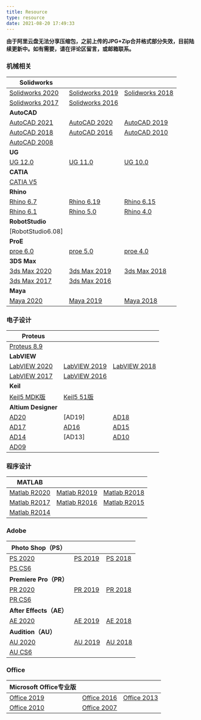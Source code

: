 ```yaml
---
title: Resource
type: resource
date: 2021-08-20 17:49:33
---
```




**由于阿里云盘无法分享压缩包，之前上传的JPG+Zip合并格式部分失效，目前陆续更新中。如有需要，请在评论区留言，或邮箱联系。**



### 机械相关

| Solidworks                                                   |                                                              |                                                              |
| ------------------------------------------------------------ | ------------------------------------------------------------ | ------------------------------------------------------------ |
| [Solidworks 2020](https://www.aliyundrive.com/s/jJM2E6yQ55v) | [Solidworks 2019](https://www.aliyundrive.com/s/3ftJF3Yqw6a) | [Solidworks 2018](https://www.aliyundrive.com/s/9ahcUw2aQZt) |
| [Solidworks 2017](https://www.aliyundrive.com/s/vFfUV9VwFxH) | [Solidworks 2016](https://www.aliyundrive.com/s/izNjxQ2cJAc) |                                                              |
| **AutoCAD**                                                  |                                                              |                                                              |
| [AutoCAD 2021](https://www.aliyundrive.com/s/PCu4Jo7Z1zT)    | [AutoCAD 2020](https://www.aliyundrive.com/s/XmJUCADncjx)    | [AutoCAD 2019](https://www.aliyundrive.com/s/XoEqn2Ge3KV)    |
| [AutoCAD 2018](https://www.aliyundrive.com/s/qnSMPqurKWu)    | [AutoCAD 2016](https://www.aliyundrive.com/s/LiDSjy1Dvz2)    | [AutoCAD 2010](https://www.aliyundrive.com/s/VCZDvXMUUMS)    |
| [AutoCAD 2008](https://www.aliyundrive.com/s/2otaXkq1RNr)    |                                                              |                                                              |
| **UG**                                                       |                                                              |                                                              |
| [UG 12.0](https://www.aliyundrive.com/s/xuQ5ogdNsLs)         | [UG 11.0](https://www.aliyundrive.com/s/m1ZPxRNw2SH)         | [UG 10.0](https://www.aliyundrive.com/s/URp7MhFxSJK)         |
| **CATIA**                                                    |                                                              |                                                              |
| [CATIA V5](https://www.aliyundrive.com/s/6zT8HZxtvrY)        |                                                              |                                                              |
| **Rhino**                                                    |                                                              |                                                              |
| [Rhino 6.7](https://www.aliyundrive.com/s/ACuZAY9rU6w)       | [Rhino 6.19](https://www.aliyundrive.com/s/Mnhcrb8VytT)      | [Rhino 6.15](https://www.aliyundrive.com/s/k4Rt4HWz5x4)      |
| [Rhino 6.1](https://www.aliyundrive.com/s/AvJe7MsUMjF)       | [Rhino 5.0](https://www.aliyundrive.com/s/946dACp4GA9)       | [Rhino 4.0](https://www.aliyundrive.com/s/mRpjc6HgZuF)       |
| **RobotStudio**                                              |                                                              |                                                              |
| [RobotStudio6.08]                                            |                                                              |                                                              |
| **ProE**                                                     |                                                              |                                                              |
| [proe 6.0](https://www.aliyundrive.com/s/enUrHtkzexM)        | [proe 5.0](https://www.aliyundrive.com/s/i4K4AEAuq2m)        | [proe 4.0](https://www.aliyundrive.com/s/YeihBnvTxwi)        |
| **3DS Max**                                                  |                                                              |                                                              |
| [3ds Max 2020](https://www.aliyundrive.com/s/RBCzN8Mh1vN)    | [3ds Max 2019](https://www.aliyundrive.com/s/FjeWrCXvVjL)    | [3ds Max 2018](https://www.aliyundrive.com/s/QgSb6KXd4Cu)    |
| [3ds Max 2017](https://www.aliyundrive.com/s/ECffgxAML1G)    | [3ds Max 2016](https://www.aliyundrive.com/s/2t1psy5MwPC)    |                                                              |
| **Maya**                                                     |                                                              |                                                              |
| [Maya 2020](https://www.aliyundrive.com/s/m63d2th88AW)       | [Maya 2019](https://www.aliyundrive.com/s/NvVnVjcQ1QV)       | [Maya 2018](https://www.aliyundrive.com/s/idqQ51bDVtW)       |

### 电子设计

| Proteus                                                      |                                                           |                                                           |
| ------------------------------------------------------------ | --------------------------------------------------------- | --------------------------------------------------------- |
| [Proteus 8.9](https://blog.csdn.net/weixin_44543463/article/details/116203188) |                                                           |                                                           |
| **LabVIEW**                                                  |                                                           |                                                           |
| [LabVIEW 2020](https://www.aliyundrive.com/s/Xa9qWfUmRT2)    | [LabVIEW 2019](https://www.aliyundrive.com/s/DXuFBuNiGT4) | [LabVIEW 2018](https://www.aliyundrive.com/s/pT7pJm2mLUN) |
| [LabVIEW 2017](https://www.aliyundrive.com/s/1jpiGpDfjyt)    | [LabVIEW 2016](https://www.aliyundrive.com/s/eujDn8a3XqE) |                                                           |
| **Keil**                                                     |                                                           |                                                           |
| [Keil5 MDK版](https://www.aliyundrive.com/s/zTF6FUnKKiB)     | [Keil5 51版](https://www.aliyundrive.com/s/PoKvhn8Gy83)   |                                                           |
| **Altium Designer**                                          |                                                           |                                                           |
| [AD20](https://www.aliyundrive.com/s/Y9D4k7ZfKa3)            | [AD19]                                                    | [AD18](https://www.aliyundrive.com/s/qv6Szw3VFVe)         |
| [AD17](https://www.aliyundrive.com/s/psiHkj1Srh8)            | [AD16](https://www.aliyundrive.com/s/EahVWUcVnh4)         | [AD15](https://www.aliyundrive.com/s/yH2K3xVV5qq)         |
| [AD14](https://www.aliyundrive.com/s/yYzr8D2r74d)            | [AD13]                                                    | [AD10](https://www.aliyundrive.com/s/Du3Yi7DYeBb)         |
| [AD09](https://www.aliyundrive.com/s/nriYtt68keG)            |                                                           |                                                           |

### 程序设计

| MATLAB                                                    |                                                           |                                                           |
| --------------------------------------------------------- | --------------------------------------------------------- | --------------------------------------------------------- |
| [Matlab R2020](https://www.aliyundrive.com/s/dz8TXWrXW49) | [Matlab R2019](https://www.aliyundrive.com/s/XFzGQZGVqRN) | [Matlab R2018](https://www.aliyundrive.com/s/uY6YLeU3bcs) |
| [Matlab R2017](https://www.aliyundrive.com/s/iFcwP7WDrBp) | [Matlab R2016](https://www.aliyundrive.com/s/YksAicCpEKF) | [Matlab R2015](https://www.aliyundrive.com/s/Yxv77mpC9Mf) |
| [Matlab R2014](https://www.aliyundrive.com/s/rdMdk85CDNj) |                                                           |                                                           |

### Adobe

| Photo Shop（PS）                                     |                                                      |                                                      |
| ---------------------------------------------------- | ---------------------------------------------------- | ---------------------------------------------------- |
| [PS 2020](https://www.aliyundrive.com/s/tHMnNipCPa9) | [PS 2019](https://www.aliyundrive.com/s/Ej6DhPFFt9o) | [PS 2018](https://www.aliyundrive.com/s/jB8Y4BQfDm4) |
| [PS CS6](https://www.aliyundrive.com/s/R3qh2VN12e3)  |                                                      |                                                      |
| **Premiere Pro（PR）**                               |                                                      |                                                      |
| [PR 2020](https://www.aliyundrive.com/s/cZKLwDJn6id) | [PR 2019](https://www.aliyundrive.com/s/RFYLddZwyE8) | [PR 2018](https://www.aliyundrive.com/s/iXsWxS1aUwP) |
| [PR CS6](https://www.aliyundrive.com/s/zr7Y6v564qa)  |                                                      |                                                      |
| **After Effects（AE）**                              |                                                      |                                                      |
| [AE 2020](https://www.aliyundrive.com/s/FYLffHLN2yg) | [AE 2019](https://www.aliyundrive.com/s/fKiQJxfmWTE) | [AE 2018](https://www.aliyundrive.com/s/MYrCJZMiNPx) |
| **Audition（AU）**                                   |                                                      |                                                      |
| [AU 2020](https://www.aliyundrive.com/s/Noavd2u3Xss) | [AU 2019](https://www.aliyundrive.com/s/H4EMNMPsJuz) | [AU 2018](https://www.aliyundrive.com/s/wzAEjpVvrX5) |
| [AU CS6](https://www.aliyundrive.com/s/Pfx7ogwReVU)  |                                                      |                                                      |

### Office

| Microsoft Office专业版                                   |                                                          |                                                          |
| -------------------------------------------------------- | -------------------------------------------------------- | -------------------------------------------------------- |
| [Office 2019](https://www.aliyundrive.com/s/panCD33Jzrv) | [Office 2016](https://www.aliyundrive.com/s/8X9vnnRorSJ) | [Office 2013](https://www.aliyundrive.com/s/JK1Kkdy33vW) |
| [Office 2010](https://www.aliyundrive.com/s/9xGpBmnPg1Z) | [Office 2007](https://www.aliyundrive.com/s/bfUXYSdLbFy) |                                                          |